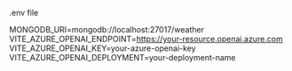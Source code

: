 .env file 

MONGODB_URI=mongodb://localhost:27017/weather
VITE_AZURE_OPENAI_ENDPOINT=https://your-resource.openai.azure.com
VITE_AZURE_OPENAI_KEY=your-azure-openai-key
VITE_AZURE_OPENAI_DEPLOYMENT=your-deployment-name


